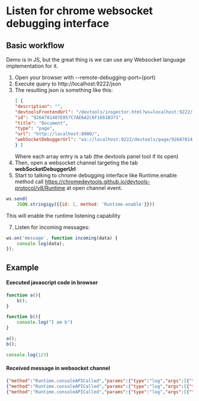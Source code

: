 
# Listen for chrome websocket debugging interface

## Basic workflow

Demo is in JS, but the great thing is we can use any Websocket language implementation for it.



1. Open your browser with --remote-debugging-port=(port)
3. Execute query to http://localhost:9222/json
4. The resulting json is something like this:
    ```json
    [ {
    "description": "",
    "devtoolsFrontendUrl": "/devtools/inspector.html?ws=localhost:9222/devtools/page/926A781407E057C7AE6A2C6F1E61B371",
    "id": "926A781407E057C7AE6A2C6F1E61B371",
    "title": "Document",
    "type": "page",
    "url": "http://localhost:8000/",
    "webSocketDebuggerUrl": "ws://localhost:9222/devtools/page/926A781407E057C7AE6A2C6F1E61B371"
    } ]
    ```
    Where each array entry is a tab (the devtools panel tool if its open)
5. Then, open a websocket channel targeting the tab **webSocketDebuggerUrl**
6. Start to talking to chrome debugging interface like Runtime.enable method call <https://chromedevtools.github.io/devtools-protocol/v8/Runtime> at open channel event.
```js
ws.send(
    JSON.stringigy({{id: 1, method: 'Runtime.enable'}}))
```
This will enable the runtime listening capability

7. Listen for incoming messages:
```js
ws.on('message', function incoming(data) {
    console.log(data);
});
```

## Example

#### Executed javascript code in browser
```js
function a(){
    b();
}

function b(){
    console.log("I am b")
}

a();
b();

console.log(123)
```

#### Received message in websocket channel
```json
{"method":"Runtime.consoleAPICalled","params":{"type":"log","args":[{"type":"string","value":"I am b"}],"executionContextId":16,"timestamp":1557496455630.506,"stackTrace":{"callFrames":[{"functionName":"b","scriptId":"39","url":"http://localhost:8000/demo.js","lineNumber":5,"columnNumber":12},{"functionName":"a","scriptId":"39","url":"http://localhost:8000/demo.js","lineNumber":1,"columnNumber":4},{"functionName":"","scriptId":"39","url":"http://localhost:8000/demo.js","lineNumber":8,"columnNumber":0}]}}}
{"method":"Runtime.consoleAPICalled","params":{"type":"log","args":[{"type":"string","value":"I am b"}],"executionContextId":16,"timestamp":1557496455630.791,"stackTrace":{"callFrames":[{"functionName":"b","scriptId":"39","url":"http://localhost:8000/demo.js","lineNumber":5,"columnNumber":12},{"functionName":"","scriptId":"39","url":"http://localhost:8000/demo.js","lineNumber":9,"columnNumber":0}]}}}
{"method":"Runtime.consoleAPICalled","params":{"type":"log","args":[{"type":"number","value":123,"description":"123"}],"executionContextId":16,"timestamp":1557496455630.993,"stackTrace":{"callFrames":[{"functionName":"","scriptId":"39","url":"http://localhost:8000/demo.js","lineNumber":11,"columnNumber":8}]}}}
```

